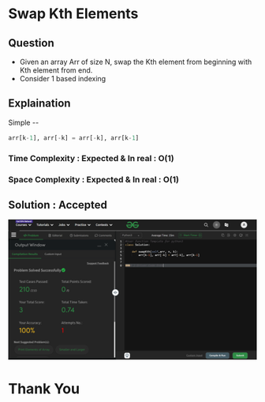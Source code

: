 # Swap Kth Elements

## Question 
- Given an array Arr of size N, swap the Kth element from beginning with Kth element from end.
- Consider 1 based indexing

## Explaination
Simple --
```python
arr[k-1], arr[-k] = arr[-k], arr[k-1]
```

### Time Complexity : Expected & In real : O(1)
### Space Complexity : Expected & In real : O(1)

## Solution : Accepted
![Solution](image.png)

# Thank You